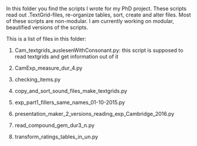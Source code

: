 In this folder you find the scripts I wrote for my PhD project. These scripts read out .TextGrid-files, re-organize tables, sort, create and alter files. Most of these scripts are non-modular. I am currently working on modular, beautified versions of the scripts.

This is a list of files in this folder:

1. Cam_textgrids_auslesenWithConsonant.py:    this script is supposed to read textgrids and get information out of it

2. CamExp_measure_dur_4.py

3. checking_items.py

4. copy_and_sort_sound_files_make_textgrids.py

5. exp_part1_fillers_same_names_01-10-2015.py

6. presentation_maker_2_versions_reading_exp_Cambridge_2016.py

7. read_compound_gem_dur3_n.py

8. transform_ratings_tables_in_un.py
